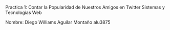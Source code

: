 Practica 1: Contar la Popularidad de Nuestros Amigos en Twitter
Sistemas y Tecnologías Web 


Nombre: Diego Williams Aguilar Montaño
alu3875
